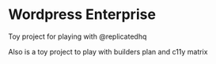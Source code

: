 Wordpress Enterprise
==================

Toy project for playing with @replicatedhq

Also is a toy project to play with builders plan and c11y matrix
